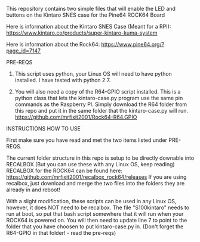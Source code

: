 This repository contains two simple files that will enable the LED and buttons on the Kintaro SNES case for the Pine64 ROCK64 Board

Here is information about the Kintaro SNES Case (Meant for a RPI): https://www.kintaro.co/products/super-kintaro-kuma-system

Here is information about the Rock64: https://www.pine64.org/?page_id=7147

PRE-REQS

1) This script uses python, your Linux OS will need to have python installed. I have tested with python 2.7.

2) You will also need a copy of the R64-GPIO script installed. This is a python class that lets the kintaro-case.py program use the same pin commands as the Raspberry PI. Simply download the R64 folder from this repo and put it in the same folder that the kintaro-case.py will run. https://github.com/mrfixit2001/Rock64-R64.GPIO


INSTRUCTIONS HOW TO USE

First make sure you have read and met the two items listed under PRE-REQS.

The current folder structure in this repo is setup to be directly downable into RECALBOX (But you can use these with any Linux OS, keep reading)
RECALBOX for the ROCK64 can be found here: https://github.com/mrfixit2001/recalbox_rock64/releases
If you are using recalbox, just download and merge the two files into the folders they are already in and reboot!

With a slight modification, these scripts can be used in any Linux OS, however, it does NOT need to be recalbox. The file "S100kintaro" needs to run at boot, so put that bash script somewhere that it will run when your ROCK64 is powered on. You will then need to update line 7 to point to the folder that you have choosen to put kintaro-case.py in. (Don't forget the R64-GPIO in that folder! - read the pre-reqs)
